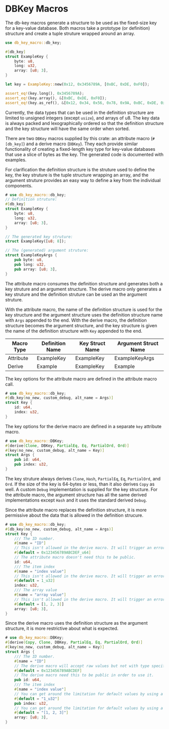 # DBKey Macros

The db-key macros generate a structure to be used as the fixed-size key for a
key-value database. Both macros take a prototype (or definition) structure and
create a tuple struture wrapped around an array.

```rust
use db_key_macro::db_key;

#[db_key]
struct ExampleKey {
    byte: u8,
    long: u32,
    array: [u8; 3],
}

let key = ExampleKey::new(0x12, 0x3456789A, [0xBC, 0xDE, 0xF0]);

assert_eq!(key.long(), 0x3456789A);
assert_eq!(key.array(), &[0xBC, 0xDE, 0xF0]);
assert_eq!(key.as_ref(), &[0x12, 0x34, 0x56, 0x78, 0x9A, 0xBC, 0xDE, 0xF0]);
```

Currently, the data types that can be used in the definition structure are
limited to unsigned integers (except `usize`), and arrays of u8. The key data
is always packed and lexographically ordered so that the definition structure
and the key structure will have the same order when sorted.

There are two `DBKey` macros supplied by this crate: an attribute macro
(`#[db_key]`) and a derive macro (`DBKey`). They each provide similar
functionality of creating a fixed-length key type for key-value databases that
use a slice of bytes as the key. The generated code is documented with
examples.

For clarification the definition structure is the struture used to define the
key, the key struture is the tuple structure wrapping an array, and the
argument struture provides an easy way to define a key from the individual
components.

```rust
# use db_key_macro::db_key;
// Definition struture:
#[db_key]
struct ExampleKey {
    byte: u8,
    long: u32,
    array: [u8; 3],
}
```

```rust
// The generated key struture:
struct ExampleKey([u8; 8]);
```

```rust
// The (generated) argument struture:
struct ExampleKeyArgs {
    pub byte: u8,
    pub long: u32,
    pub array: [u8; 3],
}
```

The attribute macro consumes the definition structure and generates both a key
struture and an argument structure. The derive macro only generates a key
struture and the definition struture can be used an the argument struture.

With the attribute macro, the name of the definition structure is used for the
key structure and the argument structure uses the definition structure name
with `Args` appended to the end. With the derive macro, the definition
structure becomes the argument structure, and the key structure is given the
name of the definition structure with `Key` appended to the end.

Macro Type | Definition Name | Key Struct Name | Argument Struct Name |
-|-|-|-
Attribute | ExampleKey | ExampleKey | ExampleKeyArgs |
Derive | Example | ExampleKey | Example |

The key options for the attribute macro are defined in the attribute macro
call.

```rust
# use db_key_macro::db_key;
#[db_key(no_new, custom_debug, alt_name = Args)]
struct Key {
    id: u64,
    index: u32,
}
```

The key options for the derive macro are defined in a separate `key` attribute
macro.

```rust
# use db_key_macro::DBKey;
#[derive(Clone, DBKey, PartialEq, Eq, PartialOrd, Ord)]
#[key(no_new, custom_debug, alt_name = Key)]
struct Args {
    pub id: u64,
    pub index: u32,
}
```

The key struture always derives `Clone`, `Hash`, `PartialEq`, `Eq`,
`PartialOrd`, and `Ord`. If the size of the key is 64-bytes or less, than it
also derives `Copy` as well. A custom `Debug` implementation is supplied for
the key structure. For the attribute macro, the argument structure has all the
same derived implementations except `Hash` and it uses the standard derived
`Debug`.

Since the attribute macro replaces the definition structure, it is more
permissive about the data that is allowed in the definition strucure.

```rust
# use db_key_macro::db_key;
#[db_key(no_new, custom_debug, alt_name = Args)]
struct Key {
    /// The ID number.
    #[name = "ID"]
    // This isn't allowed in the derive macro. It will trigger an error.
    #[default = 0x123456789ABCDEF_u64]
    // The attribute macro doesn't need this to be public.
    id: u64,
    /// The item index
    #[name = "index value"]
    // This isn't allowed in the derive macro. It will trigger an error.
    #[default = 1_u32]
    index: u32,
    /// The array value
    #[name = "array value"]
    // This isn't allowed in the derive macro. It will trigger an error.
    #[default = [1, 2, 3]]
    array: [u8; 3],
}
```

Since the derive macro uses the definition structure as the argument structure,
it is more restrictive about what is expected.

```rust
# use db_key_macro::DBKey;
#[derive(Copy, Clone, DBKey, PartialEq, Eq, PartialOrd, Ord)]
#[key(no_new, custom_debug, alt_name = Key)]
struct Args {
    /// The ID number.
    #[name = "ID"]
    // The derive macro will accept raw values but not with type specifier.
    #[default = 0x123456789ABCDEF]
    // The derive macro need this to be public in order to use it.
    pub id: u64,
    /// The item index
    #[name = "index value"]
    // You can get around the limitation for default values by using a &str.
    #[default = "1_u32"]
    pub index: u32,
    // You can get around the limitation for default values by using a &str.
    #[default = "[1, 2, 3]"]
    array: [u8; 3],
}
```
